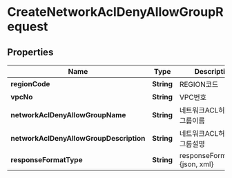 
# CreateNetworkAclDenyAllowGroupRequest

## Properties
Name | Type | Description | Notes
------------ | ------------- | ------------- | -------------
**regionCode** | **String** | REGION코드 |  [optional]
**vpcNo** | **String** | VPC번호 | 
**networkAclDenyAllowGroupName** | **String** | 네트워크ACL허용차단그룹이름 |  [optional]
**networkAclDenyAllowGroupDescription** | **String** | 네트워크ACL허용차단그룹설명 |  [optional]
**responseFormatType** | **String** | responseFormatType {json, xml} |  [optional]




